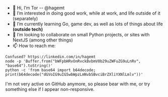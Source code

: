 - 👋 Hi, I’m Tor -- @hagemt
- 👀 I’m interested in doing good work, while at work, and life outside of it (separately)
- 🌱 I’m currently learning Go, game dev, as well as lots of things about life **(outside tech)**
- 💞️ I’m looking to collaborate on small Python projects, or sites with NextJS (among other things)
- 📫 How to reach me:

```
Confused? https://linkedin.com/in/hagemt
node -p 'Buffer.from("bWFpbHRvOnRvckBvbmV0b29uZWFuZG9uLnRv", "base64").toString()'
python -c 'from base64 import b64decode; print(b64decode("dGVoIG9uIG5wbWpzLmNvbSBvciBrZXliYXNlLmlv"))'
```

I'm not very active on GitHub anymore, so please bear with me, or try something else if I appear non-responsive.

<!---
hagemt/hagemt is a ✨ special ✨ repository because its `README.md` (this file) appears on your GitHub profile.
You can click the Preview link to take a look at your changes.
--->

